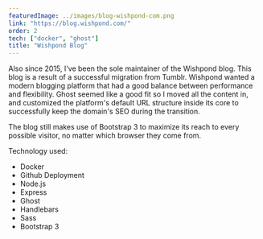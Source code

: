 ```yaml
---
featuredImage: ../images/blog-wishpond-com.png
link: "https://blog.wishpond.com/"
order: 2
tech: ["docker", "ghost"]
title: "Wishpond Blog"
---
```


Also since 2015, I've been the sole maintainer of the Wishpond blog. This blog is a result of a successful migration from Tumblr. Wishpond wanted a modern blogging platform that had a good balance between performance and flexibility. Ghost seemed like a good fit so I moved all the content in, and customized the platform's default URL structure inside its core to successfully keep the domain's SEO during the transition.

The blog still makes use of Bootstrap 3 to maximize its reach to every possible visitor, no matter which browser they come from.

Technology used:

- Docker
- Github Deployment
- Node.js
- Express
- Ghost
- Handlebars
- Sass
- Bootstrap 3
